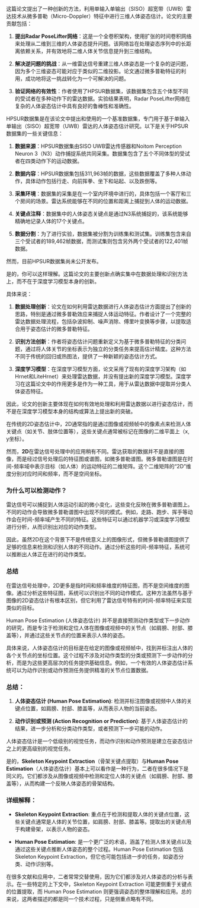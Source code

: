 这篇论文提出了一种创新的方法，利用单输入单输出（SISO）超宽带（UWB）雷达技术从微多普勒（Micro-Doppler）特征中进行三维人体姿态估计。论文的主要贡献包括：

1. **提出Radar PoseLifter网络**：这是一个全卷积架构，使用扩张的时间卷积网络来处理从二维到三维的人体姿态提升问题。该网络旨在处理姿态序列中的长距离依赖关系，并有效地将二维人体关节信息提升到三维结构。

2. **解决逆问题的挑战**：从一维雷达信号重建三维人体姿态是一个复杂的逆问题，因为多个三维姿态可能对应于类似的二维投影。论文通过微多普勒特征的利用，成功地将这一挑战转化为一个可解决的问题。

3. **验证网络的有效性**：作者使用了HPSUR数据集，该数据集包含五个体型不同的受试者在多种动作下的雷达数据。实验结果表明，Radar PoseLifter网络在复杂的人体姿态估计中具有良好的鲁棒性和准确性。

HPSUR数据集是在该论文中提出和使用的一个基准数据集，专门用于基于单输入单输出（SISO）超宽带（UWB）雷达的人体姿态估计研究。以下是关于HPSUR数据集的一些关键信息：

1. **数据来源**：HPSUR数据集由SISO UWB雷达传感器和Noitom Perception Neuron 3（N3）动作捕捉系统共同采集。数据集包含了五个不同体型的受试者在四类动作下的运动数据。

2. **数据内容**：HPSUR数据集包括311,963帧的数据，这些数据覆盖了多种人体动作，具体动作包括行走、向前挥拳、坐下和站起、以及跌倒等。

3. **采集环境**：数据集的采集是在一个室内环境中进行的，具体包括一个客厅和三个房间的场景。雷达系统能够在不同的位置和距离上捕捉到人体的运动数据。

4. **关键点注释**：数据集中的人体姿态关键点是通过N3系统捕捉的，该系统能够精确地记录人体的17个关键点。

5. **数据分割**：为了进行实验，数据集被分割为训练集和测试集。训练集包含来自三个受试者的189,462帧数据，而测试集则包含另外两个受试者的122,401帧数据。

然而，目前HPSUR数据集尚未公开发布。

是的，你可以这样理解。这篇论文的主要创新点确实集中在数据处理和识别方法上，而不在于深度学习模型本身的创新。

具体来说：

1. **数据处理创新**：论文在如何利用雷达数据进行人体姿态估计方面提出了创新的思路，特别是通过微多普勒效应来捕捉人体运动特征。作者设计了一个完整的雷达数据处理流程，包括杂波抑制、噪声消除、傅里叶变换等步骤，以提取适合用于姿态估计的微多普勒特征。

2. **识别方法创新**：作者将姿态估计问题重新定义为基于微多普勒特征的分类问题，通过将人体关节的坐标表示为独立的分类任务来提高估计精度。这种方法不同于传统的回归或热图法，提供了一种新颖的姿态估计方式。

3. **深度学习模型**：在深度学习模型方面，论文采用了现有的深度学习架构（如Hrnet和LiteHrnet）来处理雷达数据，并没有提出新的深度学习模型。深度学习在这篇论文中的作用更多是作为一种工具，用于从雷达数据中提取并分类人体姿态特征。

因此，论文的创新主要体现在如何有效地处理和利用雷达数据以进行姿态估计，而不是在深度学习模型本身的结构或算法上提出新的突破。

在传统的2D姿态估计中，2D通常指的是通过图像或视频帧中的像素点来检测人体关键点（如关节、肢体位置等），这些关键点通常被标记在图像的二维平面上（x, y坐标）。

然而，**2D**在雷达信号处理中的应用稍有不同。雷达获取的数据并不是直接的图像，而是经过信号处理后的特征图或谱图，如微多普勒谱图。微多普勒谱图是在时间-频率域中表示目标（如人体）的运动特征的二维矩阵。这个二维矩阵的“2D”维度分别对应时间和频率，而不是空间坐标。

### 为什么可以检测动作？

雷达信号可以捕捉到人体运动引起的微小变化，这些变化反映在微多普勒谱图上。不同的动作会导致微多普勒谱图中出现不同的模式。例如，走路、跑步、挥手等动作会在时间-频率域产生不同的特征。这些特征可以通过机器学习或深度学习模型进行分析，从而识别出对应的动作类型。

因此，虽然2D在这个背景下不是传统意义上的图像形式，但微多普勒谱图提供了足够的信息来检测和识别人体的不同动作。通过分析这些时间-频率特征，系统可以推断出人体正在进行的动作类型。

### 总结

在雷达信号处理中，2D更多是指时间和频率维度的特征图，而不是空间维度的图像。通过分析这些特征图，系统可以识别出不同的动作模式。这种方法虽然与基于图像的2D姿态估计有根本区别，但它利用了雷达信号特有的时间-频率特征来实现类似的目标。

Human Pose Estimation (人体姿态估计) 并不是直接预测动作类型或下一步动作的研究，而是专注于检测和定位人体在图像或视频中的关节点（如肩膀、肘部、膝盖等），并通过这些关节点的位置来表示人体的姿态。

具体来说，人体姿态估计的目标是在给定的图像或视频帧中，找到并标注出人体的各个关节点的坐标位置。这个过程不涉及对动作类型的分类或预测下一步动作的分析，而是为这些更高层次的任务提供基础信息。例如，一个有效的人体姿态估计系统可以为动作识别或动作预测任务提供精准的关节点位置数据。

### 总结：

1. **人体姿态估计 (Human Pose Estimation)**: 检测并标注图像或视频中人体的关键点位置，如肩膀、肘部、膝盖等，从而表示人物的当前姿态。

2. **动作识别或预测 (Action Recognition or Prediction)**: 基于人体姿态估计的结果，进一步分析和分类动作类型，或者预测下一步可能的动作。

人体姿态估计是一个低级别的视觉任务，而动作识别和动作预测是建立在姿态估计之上的更高级别的视觉任务。

是的，**Skeleton Keypoint Extraction**（骨架关键点提取）与**Human Pose Estimation**（人体姿态估计）基本上可以看作是一种行为，二者在很多情况下是同义的。它们都涉及从图像或视频中检测和定位人体的关键点（如肩膀、肘部、膝盖等），从而构建一个反映人体姿态的骨架结构。

### 详细解释：

- **Skeleton Keypoint Extraction**: 重点在于检测和提取人体的关键点位置，这些关键点通常是人体的关节位置，如肩膀、肘部、膝盖等。提取出的关键点用于构建骨架，以表示人物的姿态。

- **Human Pose Estimation**: 是一个更广泛的术语，涵盖了检测人体关键点以及通过这些关键点推断人体姿态的整个过程。Human Pose Estimation 包括 Skeleton Keypoint Extraction，但它也可能包括进一步的任务，如姿态分类、动作识别等。

在很多文献和应用中，二者常常交替使用，因为它们都涉及对人体姿态的分析与表示。在一些特定的上下文中，Skeleton Keypoint Extraction 可能更侧重于关键点的位置提取，而 Human Pose Estimation 则更强调姿态的整体理解和应用。总的来说，这两者描述的都是同一个技术过程，只是侧重点略有不同。
